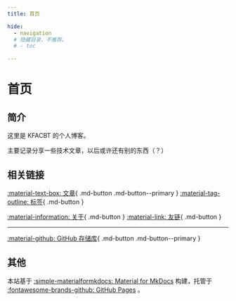 ```yaml
---
title: 首页

hide:
  - navigation
  # 隐藏目录，不推荐。
  # - toc 

---
```


# 首页

## 简介

这里是 KFACBT 的个人博客。

主要记录分享一些技术文章，以后或许还有别的东西（？）

## 相关链接

[:material-text-box: 文章](blog/index.md "文章列表"){ .md-button .md-button--primary }  [:material-tag-outline: 标签](blog/tags.md "标签"){ .md-button }

[:material-information: 关于](blog/about.md "关于"){ .md-button }  [:material-link: 友链](blog/links.md "友情链接"){ .md-button }

---

[:material-github: GitHub 存储库](https://github.com/gytxtx/Blog/ "GitHub Repository"){ .md-button .md-button--primary }

## 其他

本站基于 [:simple-materialformkdocs: Material for MkDocs](https://github.com/squidfunk/mkdocs-material/ "View on GitHub") 构建，托管于 [:fontawesome-brands-github: GitHub Pages](https://pages.github.com/) 。
